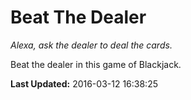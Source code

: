 # Beat The Dealer
*Alexa, ask the dealer to deal the cards.*

Beat the dealer in this game of Blackjack.

**Last Updated:** 2016-03-12 16:38:25